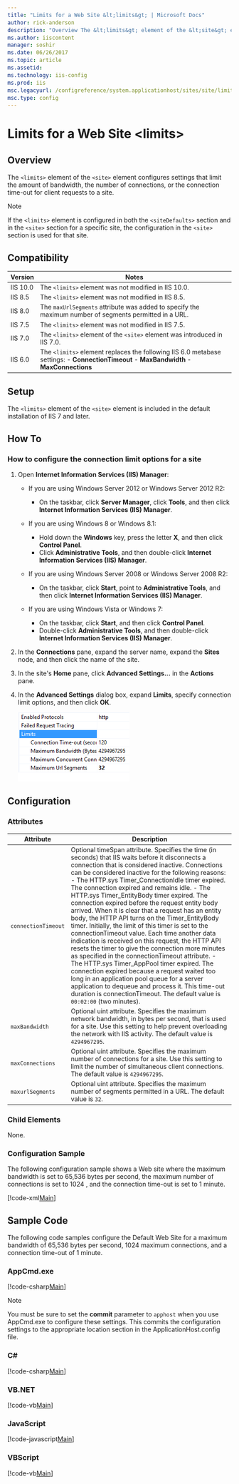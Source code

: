 ```yaml
---
title: "Limits for a Web Site &lt;limits&gt; | Microsoft Docs"
author: rick-anderson
description: "Overview The &lt;limits&gt; element of the &lt;site&gt; element configures settings that limit the amount of bandwidth, the number of connections, or the con..."
ms.author: iiscontent
manager: soshir
ms.date: 06/26/2017
ms.topic: article
ms.assetid: 
ms.technology: iis-config
ms.prod: iis
msc.legacyurl: /configreference/system.applicationhost/sites/site/limits
msc.type: config
---
```

Limits for a Web Site &lt;limits&gt;
====================
<a id="001"></a>
## Overview

The `<limits>` element of the `<site>` element configures settings that limit the amount of bandwidth, the number of connections, or the connection time-out for client requests to a site.

> [!NOTE]
> If the `<limits>` element is configured in both the `<siteDefaults>` section and in the `<site>` section for a specific site, the configuration in the `<site>` section is used for that site.

<a id="002"></a>
## Compatibility

| Version | Notes |
| --- | --- |
| IIS 10.0 | The `<limits>` element was not modified in IIS 10.0. |
| IIS 8.5 | The `<limits>` element was not modified in IIS 8.5. |
| IIS 8.0 | The `maxUrlSegments` attribute was added to specify the maximum number of segments permitted in a URL. |
| IIS 7.5 | The `<limits>` element was not modified in IIS 7.5. |
| IIS 7.0 | The `<limits>` element of the `<site>` element was introduced in IIS 7.0. |
| IIS 6.0 | The `<limits>` element replaces the following IIS 6.0 metabase settings: - **ConnectionTimeout** - **MaxBandwidth** - **MaxConnections** |

<a id="003"></a>
## Setup

The `<limits>` element of the `<site>` element is included in the default installation of IIS 7 and later.

<a id="004"></a>
## How To

### How to configure the connection limit options for a site

1. Open **Internet Information Services (IIS) Manager**: 

    - If you are using Windows Server 2012 or Windows Server 2012 R2: 

        - On the taskbar, click **Server Manager**, click **Tools**, and then click **Internet Information Services (IIS) Manager**.
    - If you are using Windows 8 or Windows 8.1: 

        - Hold down the **Windows** key, press the letter **X**, and then click **Control Panel**.
        - Click **Administrative Tools**, and then double-click **Internet Information Services (IIS) Manager**.
    - If you are using Windows Server 2008 or Windows Server 2008 R2: 

        - On the taskbar, click **Start**, point to **Administrative Tools**, and then click **Internet Information Services (IIS) Manager**.
    - If you are using Windows Vista or Windows 7: 

        - On the taskbar, click **Start**, and then click **Control Panel**.
        - Double-click **Administrative Tools**, and then double-click **Internet Information Services (IIS) Manager**.
2. In the **Connections** pane, expand the server name, expand the **Sites** node, and then click the name of the site.
3. In the site's **Home** pane, click **Advanced Settings...** in the **Actions** pane.
4. In the **Advanced Settings** dialog box, expand **Limits**, specify connection limit options, and then click **OK**.  
  
    [![](limits/_static/image2.png)](limits/_static/image1.png)

<a id="005"></a>
## Configuration

### Attributes

| Attribute | Description |
| --- | --- |
| `connectionTimeout` | Optional timeSpan attribute. Specifies the time (in seconds) that IIS waits before it disconnects a connection that is considered inactive. Connections can be considered inactive for the following reasons: - The HTTP.sys Timer\_ConnectionIdle timer expired. The connection expired and remains idle. - The HTTP.sys Timer\_EntityBody timer expired. The connection expired before the request entity body arrived. When it is clear that a request has an entity body, the HTTP API turns on the Timer\_EntityBody timer. Initially, the limit of this timer is set to the connectionTimeout value. Each time another data indication is received on this request, the HTTP API resets the timer to give the connection more minutes as specified in the connectionTimeout attribute. - The HTTP.sys Timer\_AppPool timer expired. The connection expired because a request waited too long in an application pool queue for a server application to dequeue and process it. This time-out duration is connectionTimeout. The default value is `00:02:00` (two minutes). |
| `maxBandwidth` | Optional uint attribute. Specifies the maximum network bandwidth, in bytes per second, that is used for a site. Use this setting to help prevent overloading the network with IIS activity. The default value is `4294967295`. |
| `maxConnections` | Optional uint attribute. Specifies the maximum number of connections for a site. Use this setting to limit the number of simultaneous client connections. The default value is `4294967295`. |
| `maxurlSegments` | Optional uint attribute. Specifies the maximum number of segments permitted in a URL. The default value is `32`. |

### Child Elements

None.

### Configuration Sample

The following configuration sample shows a Web site where the maximum bandwidth is set to 65,536 bytes per second, the maximum number of connections is set to 1024 , and the connection time-out is set to 1 minute.

[!code-xml[Main](limits/samples/sample1.xml)]

<a id="006"></a>
## Sample Code

The following code samples configure the Default Web Site for a maximum bandwidth of 65,536 bytes per second, 1024 maximum connections, and a connection time-out of 1 minute.

### AppCmd.exe

[!code-csharp[Main](limits/samples/sample2.cs)]

> [!NOTE]
> You must be sure to set the **commit** parameter to `apphost` when you use AppCmd.exe to configure these settings. This commits the configuration settings to the appropriate location section in the ApplicationHost.config file.

### C#

[!code-csharp[Main](limits/samples/sample3.cs)]

### VB.NET

[!code-vb[Main](limits/samples/sample4.vb)]

### JavaScript

[!code-javascript[Main](limits/samples/sample5.js)]

### VBScript

[!code-vb[Main](limits/samples/sample6.vb)]